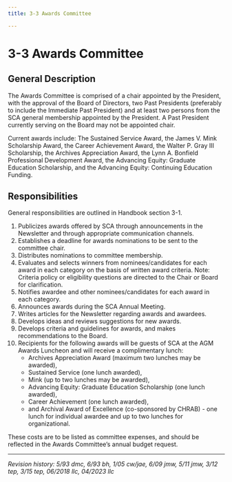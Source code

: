 ```yaml
---
title: 3-3 Awards Committee

---
```


# 3-3 Awards Committee

## General Description

The Awards Committee is comprised of a chair appointed by the President, with the approval of the Board of Directors, two Past Presidents (preferably to include the Immediate Past President) and at least two persons from the SCA general membership appointed by the President. A Past President currently serving on the Board may not be appointed chair.

Current awards include: The Sustained Service Award, the James V. Mink Scholarship Award, the Career Achievement Award, the Walter P. Gray III Scholarship, the Archives Appreciation Award, the Lynn A. Bonfield Professional Development Award, the Advancing Equity: Graduate Education Scholarship, and the Advancing Equity: Continuing Education Funding.

## Responsibilities

General responsibilities are outlined in Handbook section 3-1.

1. Publicizes awards offered by SCA through announcements in the Newsletter and through appropriate communication channels.
2. Establishes a deadline for awards nominations to be sent to the committee chair.
3. Distributes nominations to committee membership.
4. Evaluates and selects winners from nominees/candidates for each award in each category on the basis of written award criteria. Note: Criteria policy or eligibility questions are directed to the Chair or Board for clarification.
5. Notifies awardee and other nominees/candidates for each award in each category.
6. Announces awards during the SCA Annual Meeting.
7. Writes articles for the Newsletter regarding awards and awardees.
8. Develops ideas and reviews suggestions for new awards.
9. Develops criteria and guidelines for awards, and makes recommendations to the Board.
10. Recipients for the following awards will be guests of SCA at the AGM Awards Luncheon and will receive a complimentary lunch:
    - Archives Appreciation Award (maximum two lunches may be awarded),
    - Sustained Service (one lunch awarded),
    - Mink (up to two lunches may be awarded),
    - Advancing Equity: Graduate Education Scholarship (one lunch awarded),
    - Career Achievement (one lunch awarded),
    - and Archival Award of Excellence (co-sponsored by CHRAB) - one lunch for individual awardee and up to two lunches for organizational.

These costs are to be listed as committee expenses, and should be reflected in the Awards Committee’s annual budget request.

***

_Revision history: 5/93 dmc, 6/93 bh, 1/05 cw/jae, 6/09 jmw, 5/11 jmw, 3/12 tep, 3/15 tep, 06/2018 llc, 04/2023 llc_
